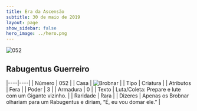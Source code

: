 ```yaml
---
title: Era da Ascensão
subtitle: 30 de maio de 2019
layout: page
show_sidebar: false
hero_image: ../hero.png
---
```


![052](https://cdn.keyforgegame.com/media/card_front/pt/435_052_W82W6Q8WFQ5M_pt.png)

## Rabugentus Guerreiro

|----|----|
| Número | 052 |
| Casa | ![Brobnar](https://archonarcana.com/images/thumb/e/e0/Brobnar.png/22px-Brobnar.png "Brobnar") |
| Tipo | Criatura |
| Atributos | Fera |
| Poder | 3 |
| Armadura | 0 |
| Texto | Luta/Coleta: Prepare e lute com um Gigante vizinho. |
| Raridade | Rara |
| Dizeres | Apenas os Brobnar olhariam para um Rabugentus e diriam, “É, eu vou domar ele.” |

